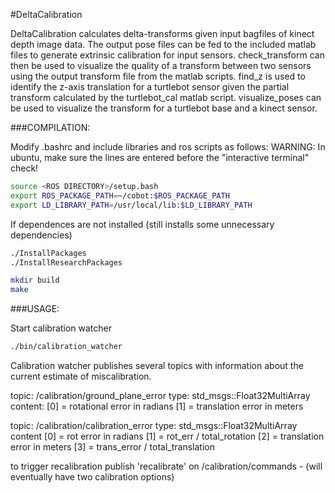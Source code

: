 #DeltaCalibration

DeltaCalibration calculates delta-transforms given input bagfiles of kinect depth image data. The output pose files can be fed to the included matlab files to generate extrinsic calibration for input sensors. check_transform can then be used to visualize the quality of a transform between two sensors using the output transform file from the matlab scripts. find_z is used to identify the z-axis translation for a turtlebot sensor given the partial transform calculated by the turtlebot_cal matlab script. visualize_poses can be used to visualize the transform for a turtlebot base and a kinect sensor. 

###COMPILATION:

Modify .bashrc and include libraries and ros scripts as follows: WARNING: In ubuntu, make sure the lines are entered before the "interactive terminal" check!

```bash
source <ROS DIRECTORY>/setup.bash
export ROS_PACKAGE_PATH=~/cobot:$ROS_PACKAGE_PATH
export LD_LIBRARY_PATH=/usr/local/lib:$LD_LIBRARY_PATH
```

If dependences are not installed (still installs some unnecessary dependencies)

```bash
./InstallPackages
./InstallResearchPackages

mkdir build
make
```
###USAGE:

Start calibration watcher

```bash
./bin/calibration_watcher
```

Calibration watcher publishes several topics with information about the current estimate of miscalibration. 

topic: /calibration/ground_plane_error type: std_msgs::Float32MultiArray content: [0] = rotational error in radians [1] = translation error in meters

topic: /calibration/calibration_error type: std_msgs::Float32MultiArray content [0] = rot error in radians [1] = rot_err / total_rotation [2] = translation error in meters [3] = trans_error / total_translation

to trigger recalibration
publish 'recalibrate' on /calibration/commands - (will eventually have two calibration options)
